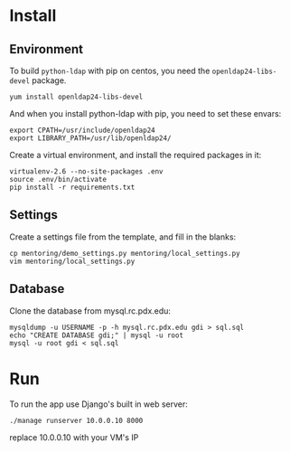 # Install
## Environment

To build `python-ldap` with pip on centos, you need the `openldap24-libs-devel` package.

    yum install openldap24-libs-devel

And when you install python-ldap with pip, you need to set these envars:
    
    export CPATH=/usr/include/openldap24
    export LIBRARY_PATH=/usr/lib/openldap24/

Create a virtual environment, and install the required packages in it:

    virtualenv-2.6 --no-site-packages .env
    source .env/bin/activate
    pip install -r requirements.txt

## Settings

Create a settings file from the template, and fill in the blanks:

    cp mentoring/demo_settings.py mentoring/local_settings.py
    vim mentoring/local_settings.py

## Database

Clone the database from mysql.rc.pdx.edu:

    mysqldump -u USERNAME -p -h mysql.rc.pdx.edu gdi > sql.sql
    echo "CREATE DATABASE gdi;" | mysql -u root
    mysql -u root gdi < sql.sql

# Run

To run the app use Django's built in web server: 

    ./manage runserver 10.0.0.10 8000

replace 10.0.0.10 with your VM's IP


